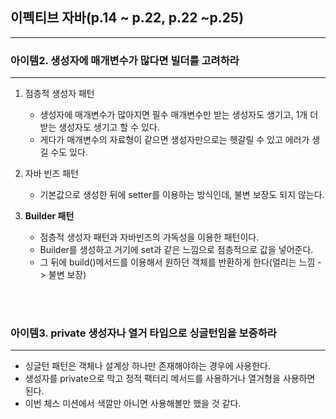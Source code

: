## 이펙티브 자바(p.14 ~ p.22, p.22 ~p.25)

---

### 아이템2. 생성자에 매개변수가 많다면 빌더를 고려하라

---

1) 점층적 생성자 패턴
    - 생성자에 매개변수가 많아지면 필수 매개변수만 받는 생성자도 생기고, 1개 더 받는 생성자도 생기고 할 수 있다.
    - 게다가 매개변수의 자료형이 같으면 생성자만으로는 헷갈릴 수 있고 에러가 생길 수도 있다.

2) 자바 빈즈 패턴
    - 기본값으로 생성한 뒤에 setter를 이용하는 방식인데, 불변 보장도 되지 않는다.

3) **Builder 패턴**
    - 점층적 생성자 패턴과 자바빈즈의 가독성을 이용한 패턴이다.
    - Builder를 생성하고 거기에 set과 같은 느낌으로 점층적으로 값을 넣어준다.
    - 그 뒤에 build()메서드를 이용해서 원하던 객체를 반환하게 한다(얼리는 느낌 -> 불변 보장)

<br><br>

### 아이템3. private 생성자나 열거 타입으로 싱글턴임을 보증하라

---

- 싱글턴 패턴은 객체나 설계상 하나만 존재해야하는 경우에 사용한다.
- 생성자를 private으로 막고 정적 팩터리 메서드를 사용하거나 열거형을 사용하면 된다.
- 이번 체스 미션에서 색깔만 아니면 사용해볼만 했을 것 같다.
